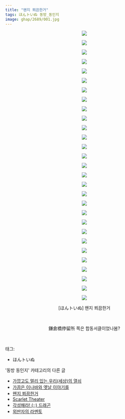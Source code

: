 ```yaml
---
title: "왠지 쬐끔한거"
tags: ほんトいぬ 동방_동인지
image: ghap/2689/001.jpg
---
```

<div class="article">
<p style="text-align: center; clear: none; float: none;"><img src="{{ site.nasurl }}/ghap/2689/001.jpg"/></p>
<p style="text-align: center; clear: none; float: none;"><img src="{{ site.nasurl }}/ghap/2689/002.jpg"/></p>
<p style="text-align: center; clear: none; float: none;"><img src="{{ site.nasurl }}/ghap/2689/003.jpg"/></p>
<p style="text-align: center; clear: none; float: none;"><img src="{{ site.nasurl }}/ghap/2689/004.jpg"/></p>
<p style="text-align: center; clear: none; float: none;"><img src="{{ site.nasurl }}/ghap/2689/005.jpg"/></p>
<p style="text-align: center; clear: none; float: none;"><img src="{{ site.nasurl }}/ghap/2689/006.jpg"/></p>
<p style="text-align: center; clear: none; float: none;"><img src="{{ site.nasurl }}/ghap/2689/007.jpg"/></p>
<p style="text-align: center; clear: none; float: none;"><img src="{{ site.nasurl }}/ghap/2689/008.jpg"/></p>
<p style="text-align: center; clear: none; float: none;"><img src="{{ site.nasurl }}/ghap/2689/009.jpg"/></p>
<p style="text-align: center; clear: none; float: none;"><img src="{{ site.nasurl }}/ghap/2689/010.jpg"/></p>
<p style="text-align: center; clear: none; float: none;"><img src="{{ site.nasurl }}/ghap/2689/011.jpg"/></p>
<p style="text-align: center; clear: none; float: none;"><img src="{{ site.nasurl }}/ghap/2689/012.jpg"/></p>
<p style="text-align: center; clear: none; float: none;"><img src="{{ site.nasurl }}/ghap/2689/013.jpg"/></p>
<p style="text-align: center; clear: none; float: none;"><img src="{{ site.nasurl }}/ghap/2689/014.jpg"/></p>
<p style="text-align: center; clear: none; float: none;"><img src="{{ site.nasurl }}/ghap/2689/015.jpg"/></p>
<p style="text-align: center; clear: none; float: none;"><img src="{{ site.nasurl }}/ghap/2689/016.jpg"/></p>
<p style="text-align: center; clear: none; float: none;"><img src="{{ site.nasurl }}/ghap/2689/017.jpg"/></p>
<p style="text-align: center; clear: none; float: none;"><img src="{{ site.nasurl }}/ghap/2689/018.jpg"/></p>
<p style="text-align: center; clear: none; float: none;"><img src="{{ site.nasurl }}/ghap/2689/019.jpg"/></p>
<p style="text-align: center; clear: none; float: none;"><img src="{{ site.nasurl }}/ghap/2689/020.jpg"/></p>
<p style="text-align: center; clear: none; float: none;"><img src="{{ site.nasurl }}/ghap/2689/021.jpg"/></p>
<p style="text-align: center; clear: none; float: none;"><img src="{{ site.nasurl }}/ghap/2689/022.jpg"/></p>
<p style="text-align: center; clear: none; float: none;"><img src="{{ site.nasurl }}/ghap/2689/023.jpg"/></p>
<p style="text-align: center; clear: none; float: none;"><img src="{{ site.nasurl }}/ghap/2689/024.jpg"/></p>
<p style="text-align: center; clear: none; float: none;"><img src="{{ site.nasurl }}/ghap/2689/025.jpg"/></p>
<p style="text-align: center; clear: none; float: none;"><img src="{{ site.nasurl }}/ghap/2689/026.jpg"/></p>
<p style="text-align: center; clear: none; float: none;"><img src="{{ site.nasurl }}/ghap/2689/027.jpg"/></p>
<p style="text-align: center; clear: none; float: none;"><img src="{{ site.nasurl }}/ghap/2689/028.jpg"/></p>
<p style="text-align: center; clear: none; float: none;"><img src="{{ site.nasurl }}/ghap/2689/029.jpg"/></p>
<p style="text-align: center; clear: none; float: none;">[ほんトいぬ] 왠지 쬐끔한거</p>
<p style="text-align: center; clear: none; float: none;"><br/></p>
<p style="text-align: center; clear: none; float: none;">鎌倉橋停留所 쪽은 합동서클이었나봄?</p>
<p><br/></p>
</div><div class="tagTrail">
<p>태그: </p>
<ul>
<li>ほんトいぬ</li>
</ul>
</div><div class="another">
<p>'동방 동인지' 카테고리의 다른 글</p>
<ul>
<li><a href="/2016-10-30-ghap_2692">가깝고도 멀리 있는 우리(세상)의 열쇠</a></li>
<li><a href="/2016-10-30-ghap_2691">가끔은 이나바와 옛날 이야기를</a></li>
<li><a href="/2016-10-26-ghap_2689">왠지 쬐끔한거</a></li>
<li><a href="/2016-10-26-ghap_2688">Scarlet Theater</a></li>
<li><a href="/2016-10-26-ghap_2687">각성해라! (;;) 드래곤</a></li>
<li><a href="/2016-10-26-ghap_2686">외딴자의 라멘토</a></li>
</ul>
</div><div class="cb_module cb_fluid">
<div class="cb_wrt cb_profile">
</div><!-- commentList close -->
</div>